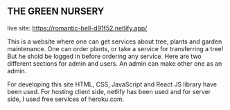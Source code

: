 ## THE GREEN NURSERY

live site: https://romantic-bell-d91f52.netlify.app/

This is a website where one can get services about tree, plants and garden maintenance. One can order plants, or take a service for transferring a tree! But he shold be logged in before ordering any service. Here are two different sections for admin and users. An admin can make other one as an admin.

For developing this site HTML, CSS, JavaScript and React JS library have been used. For hosting client side, netlify has been used and for server side, I used free services of  heroku.com.

